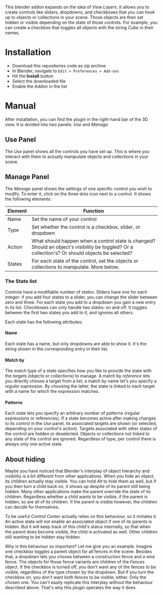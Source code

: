 This blender addon expands on the idea of *View Layers*. It allows you to
create controls like sliders, dropdowns, and checkboxes that you can hook up
to objects or collections in your scene. Those objects are then set hidden or
visible depending on the state of those controls. For example, you can create
a checkbox that toggles all objects with the string *Cube* in their names.

# Installation

* Download this repositories code as zip archive
* In Blender, navigate to `Edit > Preferences > Add-ons`
* Hit the **Install** button
* Select the downloaded file
* Enable the Addon in the list

# Manual

After installation, you can find the plugin in the right-hand bar of the 3D
view. It is divided into two panels: *Use* and *Manage*.

## Use Panel

The *Use* panel shows all the controls you have set up. This is where you
interact with them to actually manipulate objects and collections in your
scene.

## Manage Panel

The *Manage* panel shows the settings of one specific control you wish to
modify. To enter it, click on the three dots icon next to a control. It shows
the following elements:

| Element | Function |
| ------------ | -------- |
| Name | Set the name of your control |
| Type | Set whether the control is a checkbox, slider, or dropdown |
| Action | What should happen when a control state is changed? Should an object's visibility be toggled? Or a collection's? Or should objects be selected? |
| States | For each state of the control, set the objects or collections to manipulate. More below. |

### The State list

Controls have a modifiable number of *states*. Sliders have one for each
integer: if you add four states to a slider, you can change the slider between
zero and three. For each state you add to a dropdown you gain a new entry in
its list. Checkboxes can only handle two states: on and off. It toggles
between the first two states you add to it, and ignores all others.

Each state has the following attributes:

#### Name

Each state has a name, but only dropdowns are able to show it. It's the
string shown in the corresponding entry in their list.

#### Match by

The match type of a state specifies how you like to provide the state with the
*targets* (objects or collections) to manage. A match by *reference* lets you
directly choose a target from a list; a match by name let's you specify a
*regular expression*. By choosing the latter, the state is linked to each
target with a name for which the expression matches.

#### Patterns

Each state lets you specify an arbitrary number of *patterns* (regular
expressions or references). If a state becomes active after making changes to
its control in the *Use* panel, its associated targets are shown (or
selected, depending on your control's *action*). Targets associated with
other states of the control are hidden or deselected.  Objects or collections
not linked to any state of the control are ignored.  Regardless of type, per
control there is always only one active state.


## About hiding

Maybe you have noticed that Blender's interplay of object hierarchy and
visibility is a bit different from other applications. When you hide an
object, its children actually stay visible. You can hold *Alt* to hide them as
well, but if you then turn a child back on, it shows up despite of its parent
still being hidden. Many other applications make the parent override the state
of its children. Regardless whether a child wants to be visible, if the parent
is hidden, so are all of its children. If the parent is visible however, the
children can decide for themselves.

To be useful *Control Center* actually relies on this behaviour, so it
imitates it. An active state will not enable an associated object if one of
its parents is hidden. But it will keep track of this child's status
internally, so that when the parent does become visible, the child is
activated as well. Other children still wanting to be hidden stay hidden.

Why is this behaviour so important? Let me give you an example. Imagine one
checkbox toggles a parent object for all fences in the scene. Besides that, a
dropdown lets you choose between a construction fence and a wire fence. The
objects for those fence variants are children of the *Fences* object. If the
checkbox is turned off, you don't want any of the fences to be visible,
regardless of the type chosen by the dropdown. But if you turn the
checkbox on, you don't want both fences to be visible, either. Only the chosen
one. You can't easily replicate this interplay without the behaviour described
above. That's why this plugin operates the way it does.
